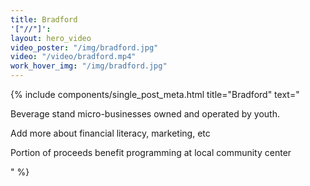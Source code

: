 ```yaml
---
title: Bradford
'["//"]': 
layout: hero_video
video_poster: "/img/bradford.jpg"
video: "/video/bradford.mp4"
work_hover_img: "/img/bradford.jpg"
---
```


<div class="single_post_wrapper">
	{% include components/single_post_meta.html
		title="Bradford"
		text="<p>Beverage stand micro-businesses owned and operated by youth.</p>
		<p>Add more about financial literacy, marketing, etc</p>
		<p>Portion of proceeds benefit programming at local community center</p>"
	%}
</div>
